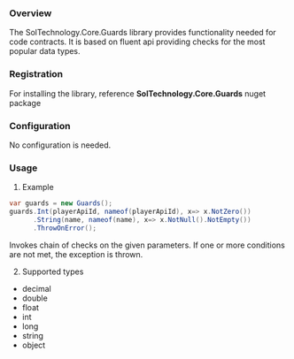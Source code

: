 ### Overview

The SolTechnology.Core.Guards library provides functionality needed for code contracts. It is based on fluent api providing checks for the most popular data types.

### Registration

For installing the library, reference **SolTechnology.Core.Guards** nuget package

### Configuration

No configuration is needed.


### Usage

1) Example

```csharp
var guards = new Guards();
guards.Int(playerApiId, nameof(playerApiId), x=> x.NotZero())
      .String(name, nameof(name), x=> x.NotNull().NotEmpty())
      .ThrowOnError();

```
Invokes chain of checks on the given parameters. If one or more conditions are not met, the exception is thrown.


2) Supported types

- decimal
- double
- float
- int
- long
- string
- object